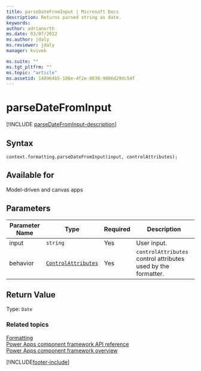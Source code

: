 ```yaml
---
title: parseDateFromInput | Microsoft Docs
description: Returns parsed string as date.
keywords:
author: adrianorth
ms.date: 03/07/2022
ms.author: jdaly
ms.reviewer: jdaly
manager: kvivek

ms.suite: ""
ms.tgt_pltfrm: ""
ms.topic: "article"
ms.assetid: 148964b5-106e-4f2e-8038-9086d29dc54f
---
```


# parseDateFromInput

[!INCLUDE [parseDateFromInput-description](includes/parseDateFromInput-description.md)]

## Syntax

`context.formatting.parseDateFromInput(input, controlAttributes);`

## Available for

Model-driven and canvas apps

## Parameters

| Parameter Name | Type                                           | Required | Description   |
| -------------- | ------------------ | -------- | ------------------------------- |
| input          | `string`                                       | Yes      | User input.  |
| behavior       | [`ControlAttributes`](../Controlattributes.md) | Yes      | `controlAttributes` control attributes used by the formatter. |

## Return Value

Type: `Date`

### Related topics

[Formatting](../formatting.md)<br/>
[Power Apps component framework API reference](../../reference/index.md)<br/>
[Power Apps component framework overview](../../overview.md)

[!INCLUDE[footer-include](../../../../includes/footer-banner.md)]
